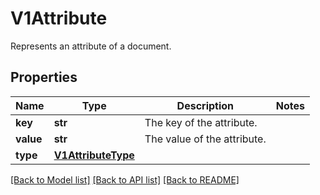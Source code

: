 # V1Attribute

Represents an attribute of a document.
## Properties
Name | Type | Description | Notes
------------ | ------------- | ------------- | -------------
**key** | **str** | The key of the attribute. | 
**value** | **str** | The value of the attribute. | 
**type** | [**V1AttributeType**](V1AttributeType.md) |  | 

[[Back to Model list]](../README.md#documentation-for-models) [[Back to API list]](../README.md#documentation-for-api-endpoints) [[Back to README]](../README.md)


